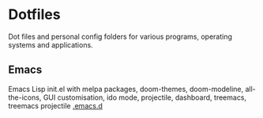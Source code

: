# Dotfiles
Dot files and personal config folders for various programs, operating systems and applications.

## Emacs
Emacs Lisp init.el with melpa packages, doom-themes, doom-modeline, all-the-icons, GUI customisation, ido mode, projectile, dashboard, treemacs, treemacs projectile
[.emacs.d](https://github.com/yapkhaichuen/dotfiles/tree/main/.emacs.d)
